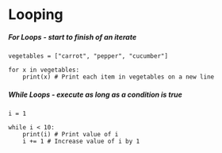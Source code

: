 # Looping
##### For Loops - start to finish of an iterate
```
vegetables = ["carrot", "pepper", "cucumber"]

for x in vegetables:
	print(x) # Print each item in vegetables on a new line
```


##### While Loops - execute as long as a condition is true
```
i = 1

while i < 10:
	print(i) # Print value of i
	i += 1 # Increase value of i by 1
```